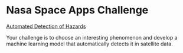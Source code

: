 # Nasa Space Apps Challenge
[Automated Detection of Hazards](https://2020.spaceappschallenge.org/challenges/inform/automated-detection-hazards/details)

Your challenge is to choose an interesting phenomenon and develop a machine learning model that automatically detects it in satellite data.
